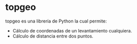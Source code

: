 # topgeo

topgeo es una librería de Python la cual permite:
* Cálculo de coordenadas de un levantamiento cualquiera.
* Cálculo de distancia entre dos puntos.
